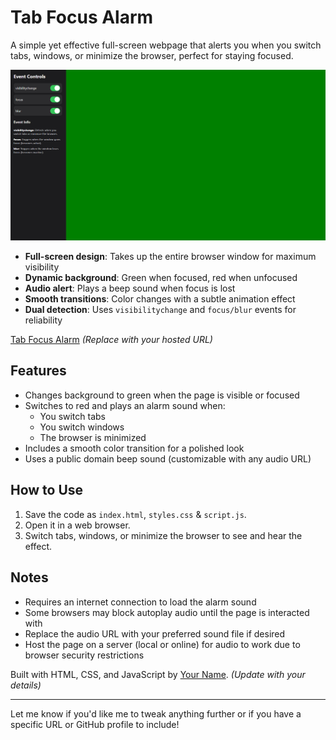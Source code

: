 # Tab Focus Alarm
A simple yet effective full-screen webpage that alerts you when you switch tabs, windows, or minimize the browser, perfect for staying focused.

![image](/example.png)

- **Full-screen design**: Takes up the entire browser window for maximum visibility
- **Dynamic background**: Green when focused, red when unfocused
- **Audio alert**: Plays a beep sound when focus is lost
- **Smooth transitions**: Color changes with a subtle animation effect
- **Dual detection**: Uses `visibilitychange` and `focus/blur` events for reliability

[Tab Focus Alarm](https://www.soundjay.com/buttons/beep-01a.mp3) *(Replace with your hosted URL)*

## Features
- Changes background to green when the page is visible or focused
- Switches to red and plays an alarm sound when:
  - You switch tabs
  - You switch windows
  - The browser is minimized
- Includes a smooth color transition for a polished look
- Uses a public domain beep sound (customizable with any audio URL)

## How to Use
1. Save the code as `index.html`, `styles.css` & `script.js`.
2. Open it in a web browser.
3. Switch tabs, windows, or minimize the browser to see and hear the effect.

## Notes
- Requires an internet connection to load the alarm sound
- Some browsers may block autoplay audio until the page is interacted with
- Replace the audio URL with your preferred sound file if desired
- Host the page on a server (local or online) for audio to work due to browser security restrictions

Built with HTML, CSS, and JavaScript by [Your Name](https://github.com/yourusername). *(Update with your details)*

--- 

Let me know if you'd like me to tweak anything further or if you have a specific URL or GitHub profile to include!